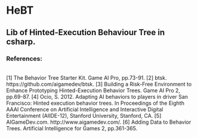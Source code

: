 # HeBT
Lib of Hinted-Execution Behaviour Tree in csharp.    
------------------------------------------------
### References:       
</br>
[1] The Behavior Tree Starter Kit. Game AI Pro, pp.73-91.   
[2] btsk. https://github.com/aigamedev/btsk.    
[3] Building a Risk-Free Environment to Enhance Prototyping Hinted-Execution Behavior Trees. Game AI Pro 2, pp.69-87.    
[4] Ocio, S. 2012. Adapting AI behaviors to players in driver San Francisco: Hinted execution behavior trees. In Proceedings of the Eighth AAAI Conference on Artificial Intelligence and Interactive Digital Entertainment (AIIDE-12), Stanford University, Stanford, CA.   
[5] AIGameDev.com. http://www.aigamedev.com/.   
[6] Adding Data to Behavior Trees. Artificial Intelligence for Games 2, pp.361-365.
